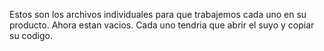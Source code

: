 Estos son los archivos individuales para que trabajemos cada uno en su producto.
Ahora estan vacios. Cada uno tendria que abrir el suyo y copiar su codigo.

